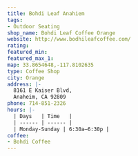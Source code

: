 ```yaml
---
title: Bohdi Leaf Anahiem
tags:
- Outdoor Seating
shop_name: Bohdi Leaf Coffee Orange
website: http://www.bodhileafcoffee.com/
rating: 
featured_min: 
featured_max_1: 
map: 33.8654648,-117.8102635
type: Coffee Shop
city: Orange
address: |-
  8161 E Kaiser Blvd,
  Anaheim, CA 92809
phone: 714-851-2326
hours: |-
  | Days   | Time   |
  | ------ | ------ |
  | Monday-Sunday | 6:30a–6:30p |
coffee:
- Bohdi Coffee
---
```


